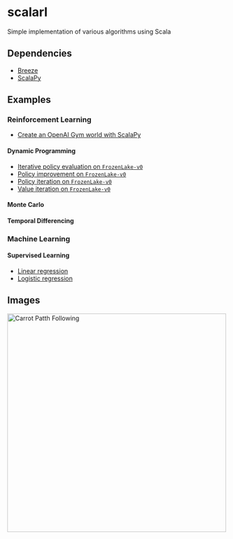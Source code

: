 # scalarl

Simple implementation of various algorithms using Scala

## Dependencies

- <a href="https://github.com/scalanlp/breeze/tree/master/math/src/main/scala/breeze">Breeze</a>
- <a href="https://scalapy.dev/">ScalaPy</a>


## Examples

### Reinforcement Learning

- <a href="src/main/scala/examples/rl/Example1_CreateGym_World.scala">Create an OpenAI Gym world with ScalaPy</a>

#### Dynamic Programming

- <a href="src/main/scala/examples/rl/Example3_IterativePoicyEvaluation.scala">Iterative policy evaluation on ```FrozenLake-v0```</a>
- <a href="src/main/scala/examples/rl/Example4_PolicyImprovement_FrozenLake.scala">Policy improvement on ```FrozenLake-v0```</a>
- <a href="src/main/scala/examples/rl/Example5_PolicyIteration_FrozenLake">Policy iteration on ```FrozenLake-v0```</a>
- <a href="src/main/scala/examples/rl/Example2_ValueIteration.scala">Value iteration on ```FrozenLake-v0```</a>

#### Monte Carlo

#### Temporal Differencing


### Machine Learning

#### Supervised Learning

- <a href="src/main/scala/examples/regression/LinearRegressionExe_1.scala">Linear regression</a>
- <a href="src/main/scala/examples/classification/LogisticRegression_Exe.scala">Logistic regression</a>


## Images

<img src="images/state_value_function.png"
     alt="Carrot Patth Following"
     style="float: left; margin-right: 10px; width: 500px;" />


